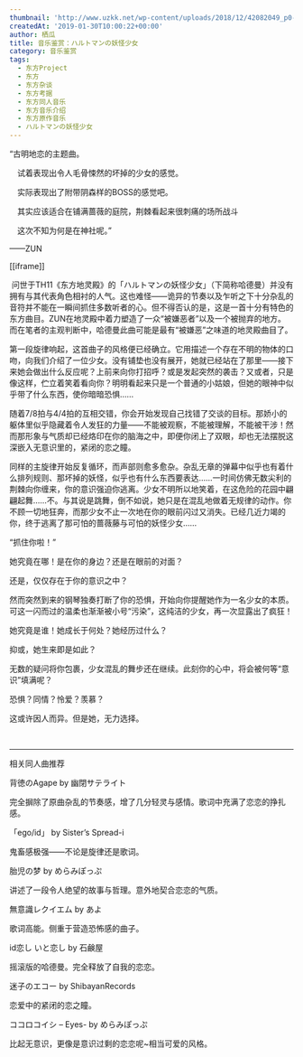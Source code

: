 ```yaml
---
thumbnail: 'http://www.uzkk.net/wp-content/uploads/2018/12/42082049_p0-825x510.jpg'
createdAt: '2019-01-30T10:00:22+00:00'
author: 栖瓜
title: 音乐鉴赏：ハルトマンの妖怪少女
category: 音乐鉴赏
tags:
  - 东方Project
  - 东方
  - 东方杂谈
  - 东方考据
  - 东方同人音乐
  - 东方音乐介绍
  - 东方原作音乐
  - ハルトマンの妖怪少女
---
```


“古明地恋的主题曲。

　试着表现出令人毛骨悚然的坏掉的少女的感觉。

　实际表现出了附带阴森样的BOSS的感觉吧。

　其实应该适合在铺满蔷薇的庭院，荆棘看起来很刺痛的场所战斗

　这次不知为何是在神社呢。”

——ZUN

[[iframe]]

 问世于TH11《东方地灵殿》的「ハルトマンの妖怪少女」（下简称哈德曼）并没有拥有与其代表角色相衬的人气。这也难怪——诡异的节奏以及乍听之下十分杂乱的音符并不能在一瞬间抓住多数听者的心。但不得否认的是，这是一首十分有特色的东方曲目。ZUN在地灵殿中着力塑造了一众“被嫌恶者”以及一个被抛弃的地方。而在笔者的主观判断中，哈德曼此曲可能是最有“被嫌恶”之味道的地灵殿曲目了。

第一段旋律响起，这首曲子的风格便已经确立。它用描述一个存在不明的物体的口吻，向我们介绍了一位少女。没有铺垫也没有展开，她就已经站在了那里——接下来她会做出什么反应呢？上前来向你打招呼？或是发起突然的袭击？又或者，只是像这样，伫立着笑着看向你？明明看起来只是一个普通的小姑娘，但她的眼神中似乎带了什么东西，使你暗暗恐惧……

随着7/8拍与4/4拍的互相交错，你会开始发现自己找错了交谈的目标。那娇小的躯体里似乎隐藏着令人发狂的力量——不能被观察，不能被理解，不能被干涉！然而那形象与气质却已经烙印在你的脑海之中，即便你闭上了双眼，却也无法摆脱这深嵌入无意识里的，紧闭的恋之瞳。

同样的主旋律开始反复循环，而声部则愈多愈杂。杂乱无章的弹幕中似乎也有着什么排列规则、那坏掉的妖怪，似乎也有什么东西要表达……一时间仿佛无数尖利的荆棘向你缠来，你的意识强迫你逃离。少女不明所以地笑着，在这危险的花园中翩翩起舞……不。与其说是跳舞，倒不如说，她只是在混乱地做着无规律的动作。你不顾一切地狂奔，而那少女不止一次地在你的眼前闪过又消失。已经几近力竭的你，终于逃离了那可怕的蔷薇藤与可怕的妖怪少女……

“抓住你啦！”

她究竟在哪！是在你的身边？还是在眼前的对面？

还是，仅仅存在于你的意识之中？

然而突然到来的钢琴独奏打断了你的恐惧，开始向你提醒她作为一名少女的本质。可这一闪而过的温柔也渐渐被小号“污染”，这纯洁的少女，再一次显露出了疯狂！

她究竟是谁！她成长于何处？她经历过什么？

抑或，她生来即是如此？

无数的疑问将你包裹，少女混乱的舞步还在继续。此刻你的心中，将会被何等“意识”填满呢？

恐惧？同情？怜爱？羡慕？

这或许因人而异。但是她，无力选择。

 

---

相关同人曲推荐

背徳のAgape by 幽閉サテライト

完全摒除了原曲杂乱的节奏感，增了几分轻灵与感情。歌词中充满了恋恋的挣扎感。

「ego/id」 by Sister’s Spread-i

鬼畜感极强——不论是旋律还是歌词。

胎児の梦 by めらみぽっぷ

讲述了一段令人绝望的故事与哲理。意外地契合恋恋的气质。

無意識レクイエム by あよ

歌词高能。侧重于营造恐怖感的曲子。

id恋し いと恋し by 石鹸屋

摇滚版的哈德曼。完全释放了自我的恋恋。

迷子のエコー by ShibayanRecords

恋爱中的紧闭的恋之瞳。

ココロコイシ – Eyes- by めらみぽっぷ

比起无意识，更像是意识过剩的恋恋呢~相当可爱的风格。
